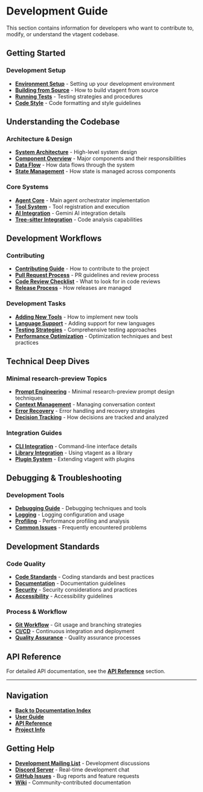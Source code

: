 # **Development Guide**

This section contains information for developers who want to contribute to, modify, or understand the vtagent codebase.

## **Getting Started**

### Development Setup

- **[Environment Setup](./setup.md)** - Setting up your development environment
- **[Building from Source](./building.md)** - How to build vtagent from source
- **[Running Tests](./testing.md)** - Testing strategies and procedures
- **[Code Style](./code-style.md)** - Code formatting and style guidelines

## **Understanding the Codebase**

### Architecture & Design

- **[System Architecture](./architecture.md)** - High-level system design
- **[Component Overview](./components.md)** - Major components and their responsibilities
- **[Data Flow](./data-flow.md)** - How data flows through the system
- **[State Management](./state-management.md)** - How state is managed across components

### Core Systems

- **[Agent Core](./agent-core.md)** - Main agent orchestrator implementation
- **[Tool System](./tool-system.md)** - Tool registration and execution
- **[AI Integration](./ai-integration.md)** - Gemini AI integration details
- **[Tree-sitter Integration](./tree-sitter-integration.md)** - Code analysis capabilities

## **Development Workflows**

### Contributing

- **[Contributing Guide](./contributing.md)** - How to contribute to the project
- **[Pull Request Process](./pull-requests.md)** - PR guidelines and review process
- **[Code Review Checklist](./code-review.md)** - What to look for in code reviews
- **[Release Process](./releases.md)** - How releases are managed

### Development Tasks

- **[Adding New Tools](./adding-tools.md)** - How to implement new tools
- **[Language Support](./language-support.md)** - Adding support for new languages
- **[Testing Strategies](./testing-strategies.md)** - Comprehensive testing approaches
- **[Performance Optimization](./performance.md)** - Optimization techniques and best practices

## **Technical Deep Dives**

### Minimal research-preview Topics

- **[Prompt Engineering](./prompt-engineering.md)** - Minimal research-preview prompt design techniques
- **[Context Management](./context-management.md)** - Managing conversation context
- **[Error Recovery](./error-recovery.md)** - Error handling and recovery strategies
- **[Decision Tracking](./decision-tracking.md)** - How decisions are tracked and analyzed

### Integration Guides

- **[CLI Integration](./cli-integration.md)** - Command-line interface details
- **[Library Integration](./library-integration.md)** - Using vtagent as a library
- **[Plugin System](./plugin-system.md)** - Extending vtagent with plugins

## **Debugging & Troubleshooting**

### Development Tools

- **[Debugging Guide](./debugging.md)** - Debugging techniques and tools
- **[Logging](./logging.md)** - Logging configuration and usage
- **[Profiling](./profiling.md)** - Performance profiling and analysis
- **[Common Issues](./common-issues.md)** - Frequently encountered problems

## **Development Standards**

### Code Quality

- **[Code Standards](./standards.md)** - Coding standards and best practices
- **[Documentation](./documentation.md)** - Documentation guidelines
- **[Security](./security.md)** - Security considerations and practices
- **[Accessibility](./accessibility.md)** - Accessibility guidelines

### Process & Workflow

- **[Git Workflow](./git-workflow.md)** - Git usage and branching strategies
- **[CI/CD](./ci-cd.md)** - Continuous integration and deployment
- **[Quality Assurance](./qa.md)** - Quality assurance processes

## **API Reference**

For detailed API documentation, see the **[API Reference](../api/)** section.

---

## **Navigation**

- **[Back to Documentation Index](./../README.md)**
- **[User Guide](../user-guide/)**
- **[API Reference](../api/)**
- **[Project Info](../project/)**

## **Getting Help**

- **[Development Mailing List](mailto:dev@vtagent-project.org)** - Development discussions
- **[Discord Server](https://discord.gg/vtagent)** - Real-time development chat
- **[GitHub Issues](https://github.com/username/vtagent/issues)** - Bug reports and feature requests
- **[Wiki](https://github.com/username/vtagent/wiki)** - Community-contributed documentation
